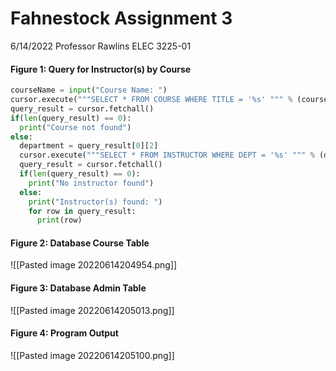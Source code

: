 
# Fahnestock Assignment 3
6/14/2022
Professor Rawlins
ELEC 3225-01
#### Figure 1:  Query for Instructor(s) by Course
```python
courseName = input("Course Name: ")
cursor.execute("""SELECT * FROM COURSE WHERE TITLE = '%s' """ % (courseName))
query_result = cursor.fetchall()
if(len(query_result) == 0):
  print("Course not found")
else:
  department = query_result[0][2]
  cursor.execute("""SELECT * FROM INSTRUCTOR WHERE DEPT = '%s' """ % (department))
  query_result = cursor.fetchall()
  if(len(query_result) == 0):
    print("No instructor found")
  else:
    print("Instructor(s) found: ")
    for row in query_result:
      print(row)
```


#### Figure 2: Database Course Table
![[Pasted image 20220614204954.png]]
#### Figure 3: Database Admin Table
![[Pasted image 20220614205013.png]]
#### Figure 4: Program Output
![[Pasted image 20220614205100.png]]